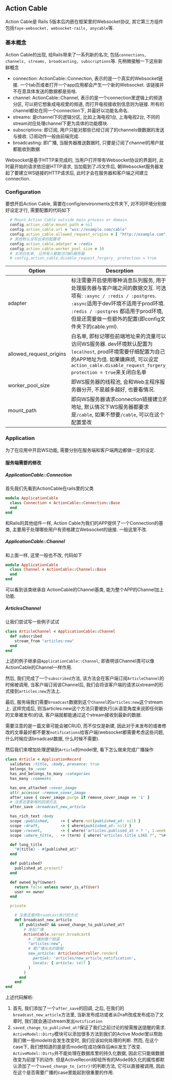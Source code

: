 ## Action Cable

Action Cable是 Rails 5版本后内嵌在框架里的Websocket协议, 其它第三方组件包括`faye-websocket, websocket-rails, anycable`等.

### 基本概念

Action Cable的出现, 给Rails带来了一系列新的名次, 包括`connections, channels, streams, broadcasting, subscriptions`等. 先稍微接触一下这些新鲜概念

- connection: ActionCable::Connection, 表示的是一个真实的Websocket链接. 一个tab页或者打开一个app应用都会产生一个新的Websocket. 该链接并不在意具体发送的数据都是些啥.
- channel: ActionCable::Channel, 表示的是一个connection里逻辑上的频道分区, 可以把它想象成电视里的频道, 而打开电视接收到信息则为链接. 所有的channel都处在同一个connection下, 并最好以功能名命名.
- streams: 是channel下的逻辑分区, 比如上海电视1台, 上海电视2台, 不同的stream对应处理channel下更为具体的功能模块.
- subscriptions: 即订阅, 用户只能对那些已经订阅了的channels做数据的发送与接收. 订阅动作一般由前端完成.
- broadcasting: 即广播, 当服务器推送数据时, 只要是订阅了channel的用户就都能收到数据

Websocket是基于HTTP来完成的, 当用户打开带有Websocket协议的界面时, 此时最开始的请求依旧是HTTP请求, 当加载到了JS文件后, 朝Websocket服务器发起了要建立WS链接的HTTP请求后, 此时才会在服务器和客户端之间建立connection.

### Configuration

要想开启Action Cable, 需要在config/environments文件夹下, 对不同环境分别做好设定才行, 需要配置的代码如下

```ruby
  # Mount Action Cable outside main process or domain.
  config.action_cable.mount_path = nil
  config.action_cable.url = "wss://example.com/cable"
  config.action_cable.allowed_request_origins = [ "http://example.com", /http:\/\/example.*/ ]
  # 其他默认没写出来的配置项
  config.action_cable.adatper = :redis
  config.action_cable.worker_pool_size = 10
  # 关闭白名单, 让所有人都能访问WS服务器
  # config.action_cable.disable_request_forgery_ protection = true
```

Option | Descrption
---|---|
adapter | 标注需要开启使用哪种消息队列服务, 用于处理服务器与客户端之间的数据交互. 可选项有: `:async / :redis / :postgres`. `:async`适用于dev环境不适用于prod环境. `:redis / :postgres` 都适用于prod环境, 但是还需要做一些额外的配置(即config文件夹下的cable.yml).
allowed_request_origins | 白名单, 即标记哪些前端地址来的流量可以访问WS服务器. dev环境默认配置为`localhost`, prod环境需要仔细配置为自己的APP地址为佳. 如果嫌麻烦, 可以设定`action_cable.disable_request_forgery_ protection = true`来关闭白名单
worker_pool_size | 即WS服务器的线程池, 会和Web主程序服务器分开, 不是越多越好, 也要看情况.
mount_path | 即向WS服务器请求connection链接建立的地址, 默认情况下WS服务器都要求是`/cable`, 如果不想要`/cable`, 可以在这个配置里改

### Application

为了在应用中开启WS功能, 需要分别在服务端和客户端两边都做一定的设定.

#### 服务端需要的修改

##### ApplicationCable::Connection

首先我们先看到ActionCable在rails里的父类

```ruby
module ApplicationCable
  class Connection < ActionCable::Connection::Base
  end
end
```

和Rails的其他组件一样, Action Cable为我们的APP提供了一个Connection的基类, 主要用于处理哪些用户有资格建立Websocket的链接. 一般这里不改.

##### ApplicationCable::Channel
和上面一样, 这里一般也不改, 代码如下

```ruby
module ApplicationCable
  class Channel < ActionCable::Channel::Base
  end
end
```

可以看到该类继承自 ActionCable的Channel基类, 能为整个APP的Channel加上功能.

##### ArticlesChannel

让我们尝试写一些例子试试

```ruby
class ArticleChannel < ApplicationCable::Channel
  def subscribed
    stream_from "articles:new"
  end
end
```

上述的例子继承自`ApplicationCable::Channel`, 即表明该Channel类可以像ActionCable的Channel一样作用.

然后, 我们完成了一个`subscribed`方法, 该方法会在客户端订阅`ArticleChannel`的时候被调用, 当客户端订阅该Channel后, 我们会将该客户端的请求以stream的形式接到`articles:new`方法上. 

最后, 服务端我们需要`broadcast`数据到这个`Channel`的`articles:new`这个stream上. 这样完成后, 则当articles:new这个方法只要被执行(从语意角度来说即任何新的文章被发布)的话, 客户端就都能通过这个stream接收到最新的数据.

需要注意的是一篇文章可能会被CRUD, 而不仅仅是新建, 因此对于未发布的或者修改的文章最好都不要发`notifications`给客户端(websocket都需要考虑这些问题, 什么时候应该broadcast数据, 什么时候不需要).

然后我们来增加处理逻辑到`Article`的model里, 看下怎么做来完成广播操作

```ruby
class Article < ApplicationRecord
  validates :title, :body, presence: true
  belongs_to :user
  has_and_belongs_to_many :categories
  has_many :comments

  has_one_attached :cover_image
  attr_accessor :remove_cover_image
  after_save { cover_image.purge if remove_cover_image == '1' }
  # 注意这里新增的回调方法
  after_save :broadcast_new_article

  has_rich_text :body
  scope :published,     -> { where.not(published_at: nil) }
  scope :draft,         -> { where(published_at: nil) }
  scope :recent,        -> { where('articles.publised_at > ? ', 1.week.ago.to_date) }
  scope :where_title,   -> (term) { where("articles.title LIKE ?", "%#{term}%") }

  def long_title
    "#{title} - #{published_at}"
  end

  def published?
    published_at.present?
  end

  def owned_by?(owner)
    return false unless owner_is_a?(User)
    user == owner
  end

  private

    # 注意这里的broadcast执行的方式
    def broadcast_new_article
      if published? && saved_change_to_published_at?
        # 发起广播
        ActionCable.server.broadcast(
          # 广播到哪个频道
          "articles:new",
          # 要广播出去的数据
          new_article: ArticlesController.render(
            partial: 'articles/new_article_notification',
            locals: { article: self }
          )
        )
      end
    end
end
```

上述代码解析:

1. 首先, 我们添加了一个`after_save`的回调, 之后, 在我们的`broadcast_new_article`方法里, 当新发布成功或者从Draft改成发布成功了文章时, 我们就会通过stream发出`notification`
2. `saved_change_to_published_at?`保证了我们之前讨论的按需推送提醒的需求.  `ActiveModel::Dirty`模块可以添加很多方法到我们的Active Model里以帮助我们做一些model`将`会发生改变时, 我们应该如何处理的判断. 然而, 在这个case下, 我们想知道的是是否model在成功保存后`确实`发生了改变. `ActiveModel::Dirty`并不能处理在数据库里的持久化数据, 因此它只能做数据改变为前提下的动作. 但是ActiveRecord却给所有的Model持久化的属性都默认添加了一个`saved_change_to_{attr}?`的判断方法, 它可以直接被调用, 因此在这个是否需要广播的case里能起到很重要的作用.

